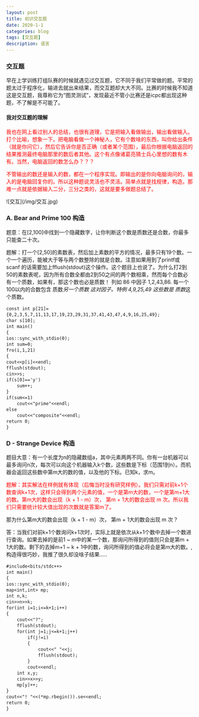 ```yaml
---
layout: post
title: 初识交互题
date: 2020-1-1
categories: blog
tags: [交互题]
description: 语言
---
```


### 交互题
  早在上学训练打组队赛的时候就遇见过交互题，它不同于我们平常做的题。平常的题太过于程序化，输进去就出来结果，而交互题却大大不同。比赛的时候我不知道这是交互题，我尊称它为“图灵测试”，发现最近不管小比赛还是icpc都出现这种题，不了解是不可能了。

#### 我对交互题的理解
<p style="color:red">我也在网上看过别人的总结，也很有道理，它是把输入看做输出，输出看做输入。打个比喻，想象一下。把电脑看做一个神秘人，它有个数啥的东西，叫你给出条件（就是你问它），然后它告诉你是否正确（或者某个范围），最后你根据电脑返回的结果推测最终电脑那里的数后者其他。这个有点像诸葛亮猜士兵心里想的数有木有。当然，电脑返回的数怎么办？？？</p>
<p style="color: red">不管输出的数还是输入的数，都在一个程序实现。即输出的是你向电脑询问的，输入的是电脑回复你的。所以这种题说灵活也不灵活。简单点就是找规律，构造。那难一点就是依据输入二分，三分之类的，这就是要多做题总结了。</p>
![交互](/img/交互.jpg)

### A. Bear and Prime 100 构造
题意：在[2,100]中找到一个隐藏数字，让你判断这个数是质数还是合数，你最多只能查二十次。


题解：打一个[2,50]的素数表，然后加上素数的平方的情况，最多只有19个数。一个一个遍历，能被大于等与两个数整除的就是合数。注意如果用到了printf或scanf 的话需要加上fflush(stdout)这个操作。这个题目上也说了。为什么打2到50的素数表呢，因为所有合数全都由2到50之间的两个数相乘，然而每个合数必有一个质数，如果有，那这个数也必是质数！
列如 86  中因子 1,2,43,86. 每一个100以内的合数包含 质数*另一个质数 这对因子。特例 4,9,25,49 这些数是 质数*这个质数。

    const int p[21]={0,2,3,5,7,11,13,17,19,23,29,31,37,41,43,47,4,9,16,25,49};
    char s[10];
    int main()
    {
    ios::sync_with_stdio(0);
    int sum=0;
    fro(i,1,21)
    {
    cout<<p[i]<<endl;
    fflush(stdout);
    cin>>s;
    if(s[0]=='y')
        sum++;
    }
    if(sum<=1)
        cout<<"prime"<<endl;
    else
        cout<<"composite"<<endl;
    return 0;
    }


### D - Strange Device 构造
题目大意：有一个长度为n的隐藏数组a，其中元素两两不同。你有一台机器可以最多询问n次，每次可以向这个机器输入k个数，这些数是下标（范围1到n）。而机器会返回这些数中第m大的数的值，以及他的下标。已知k，求m。

<p style="color: red">题解：其实解法在样例就有体现（后悔当时没有研究样例）。我们只需对前k+1个数查询k+1次，这样只会得到两个元素的值，一个是第m大的数，一个是第m+1大的数。第m大的数会出现（k + 1 - m）次， 第m + 1大的数会出现 m 次。所以我们只需要统计较大值出现的次数就是答案m了。

那为什么第m大的数会出现（k + 1 - m）次， 第m + 1大的数会出现 m 次？

答：当我们对前k+1个数询问k+1次时，实际上就是依次从k+1个数中去掉一个数进行查询。如果去掉的是前1 ~ m中的某一个数，那询问所得到的值则只会是第m + 1大的数。剩下的去掉m+1 ~ k + 1中的数，询问所得到的值必将会是第m大的数。,构造得很巧妙，我推了很久却没啥子结果.....
</p>

    #include<bits/stdc++>
    int main()
    {
    ios::sync_with_stdio(0);
    map<int,int> mp;
    int n,k;
    cin>>n>>k;
    for(int i=1;i<=k+1;i++)
    {
        cout<<"?";
        fflush(stdout);
        for(int j=1;j<=k+1;j++)
            if(j!=i)
            {
                cout<<" "<<j;
                fflush(stdout);
            }
            cout<<endl;
        int x,y;
        cin>>x>>y;
        mp[y]++;
    }
    cout<<"! "<<(*mp.rbegin()).se<<endl;
    return 0;
    }



